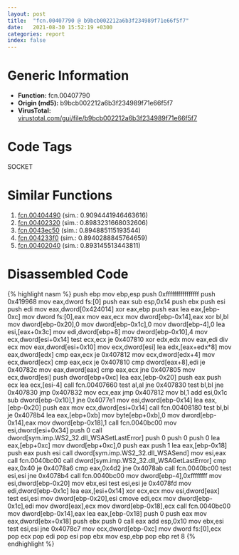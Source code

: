 ```yaml
---
layout: post
title:  "fcn.00407790 @ b9bcb002212a6b3f234989f71e66f5f7"
date:   2021-08-30 15:52:19 +0300
categories: report
index: false
---
```


# Generic Information
- **Function:** fcn.00407790
- **Origin (md5):** b9bcb002212a6b3f234989f71e66f5f7
- **VirusTotal:** [virustotal.com/gui/file/b9bcb002212a6b3f234989f71e66f5f7][virustotal_ref]

# Code Tags
<span class="tag" id="SOCKET">SOCKET</span>


# Similar Functions

1. [fcn.00404490][similar_1_ref] (sim.: 0.9094441946463616)
2. [fcn.00402320][similar_2_ref] (sim.: 0.8983231668032606)
3. [fcn.0043ec50][similar_3_ref] (sim.: 0.894885115193544)
4. [fcn.004233f0][similar_4_ref] (sim.: 0.8940288845764659)
5. [fcn.00402040][similar_5_ref] (sim.: 0.893145513443811)


# Disassembled Code

{% highlight nasm %}
push ebp
mov ebp,esp
push 0xffffffffffffffff
push 0x419968
mov eax,dword fs:[0]
push eax
sub esp,0x14
push ebx
push esi
push edi
mov eax,dword[0x424014]
xor eax,ebp
push eax
lea eax,[ebp-0xc]
mov dword fs:[0],eax
mov eax,ecx
mov dword[ebp-0x14],eax
xor bl,bl
mov dword[ebp-0x20],0
mov dword[ebp-0x1c],0
mov dword[ebp-4],0
lea esi,[eax+0x3c]
mov edi,dword[ebp+8]
mov dword[ebp-0x10],4
mov ecx,dword[esi+0x14]
test ecx,ecx
je 0x407810
xor edx,edx
mov eax,edi
div ecx
mov eax,dword[esi+0x10]
mov ecx,dword[esi]
lea edx,[eax+edx*8]
mov eax,dword[edx]
cmp eax,ecx
je 0x407812
mov ecx,dword[edx+4]
mov ecx,dword[ecx]
cmp eax,ecx
je 0x407810
cmp dword[eax+8],edi
je 0x40782c
mov eax,dword[eax]
cmp eax,ecx
jne 0x407805
mov ecx,dword[esi]
push dword[ebp+0xc]
lea eax,[ebp-0x20]
push eax
push ecx
lea ecx,[esi-4]
call fcn.00407660
test al,al
jne 0x407830
test bl,bl
jne 0x407830
jmp 0x407832
mov ecx,eax
jmp 0x407812
mov bl,1
add esi,0x1c
sub dword[ebp-0x10],1
jne 0x4077e1
mov esi,dword[ebp-0x14]
lea eax,[ebp-0x20]
push eax
mov ecx,dword[esi+0x14]
call fcn.00408180
test bl,bl
je 0x4078b4
lea eax,[ebp+0xb]
mov byte[ebp+0xb],0
mov dword[ebp-0x14],eax
mov dword[ebp-0x18],1
call fcn.0040bc00
mov esi,dword[esi+0x34]
push 0
call dword[sym.imp.WS2_32.dll_WSASetLastError]
push 0
push 0
push 0
lea eax,[ebp+0xc]
mov dword[ebp+0xc],0
push eax
push 1
lea eax,[ebp-0x18]
push eax
push esi
call dword[sym.imp.WS2_32.dll_WSASend]
mov esi,eax
call fcn.0040bc00
call dword[sym.imp.WS2_32.dll_WSAGetLastError]
cmp eax,0x40
je 0x4078a6
cmp eax,0x4d2
jne 0x4078ab
call fcn.0040bc00
test esi,esi
jne 0x4078b4
call fcn.0040bc00
mov dword[ebp-4],0xffffffff
mov esi,dword[ebp-0x20]
mov ebx,esi
test esi,esi
je 0x4078fd
mov edi,dword[ebp-0x1c]
lea eax,[esi+0x14]
xor ecx,ecx
mov esi,dword[eax]
test esi,esi
mov dword[ebp-0x20],esi
cmove edi,ecx
mov dword[ebp-0x1c],edi
mov dword[eax],ecx
mov dword[ebp-0x18],ecx
call fcn.0040bc00
mov dword[ebp-0x14],eax
lea eax,[ebp-0x18]
push 0
push eax
mov eax,dword[ebx+0x18]
push ebx
push 0
call eax
add esp,0x10
mov ebx,esi
test esi,esi
jne 0x4078c7
mov ecx,dword[ebp-0xc]
mov dword fs:[0],ecx
pop ecx
pop edi
pop esi
pop ebx
mov esp,ebp
pop ebp
ret 8
{% endhighlight %}


[similar_1_ref]: /report/fcn.00404490@065d95e046989885ac0aa05648eeda39
[similar_2_ref]: /report/fcn.00402320@9c2b894b84f59672d8be2e984066f76f
[similar_3_ref]: /report/fcn.0043ec50@3b2d901eaca41ce14deca6a48c0c801a
[similar_4_ref]: /report/fcn.004233f0@3b2d901eaca41ce14deca6a48c0c801a
[similar_5_ref]: /report/fcn.00402040@9c2b894b84f59672d8be2e984066f76f
[virustotal_ref]: https://www.virustotal.com/gui/file/b9bcb002212a6b3f234989f71e66f5f7